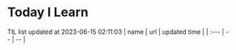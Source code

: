 # Today I Learn 
TIL list updated at 2023-06-15 02:11:03
| name | url | updated time |
| :--- | -- | -- |
